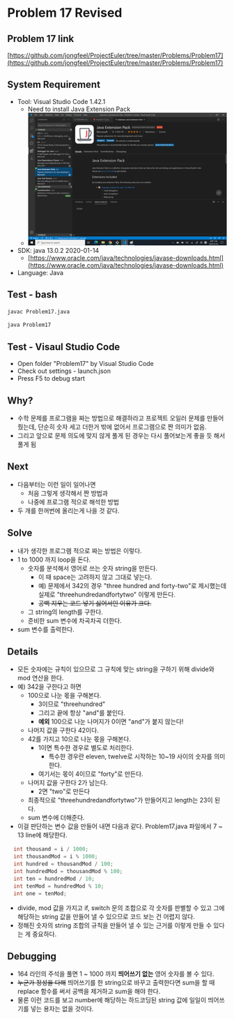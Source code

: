 # Problem 17 Revised

## Problem 17 link

[https://github.com/jongfeel/ProjectEuler/tree/master/Problems/Problem17](https://github.com/jongfeel/ProjectEuler/tree/master/Problems/Problem17)

## System Requirement

- Tool: Visual Studio Code 1.42.1
  - Need to install Java Extension Pack
  - ![java_extension_pack.png](java_extension_pack.png)
- SDK: java 13.0.2 2020-01-14
  - [https://www.oracle.com/java/technologies/javase-downloads.html](https://www.oracle.com/java/technologies/javase-downloads.html)
- Language: Java

## Test - bash

```bash
javac Problem17.java
```

```bash
java Problem17
```

## Test - Visaul Studio Code

- Open folder "Problem17" by Visual Studio Code
- Check out settings - launch.json
- Press F5 to debug start

## Why?

- 수학 문제를 프로그램을 짜는 방법으로 해결하라고 프로젝트 오일러 문제를 만들어 줬는데, 단순히 숫자 세고 더한거 밖에 없어서 프로그램으로 짠 의미가 없음.
- 그리고 앞으로 문제 의도에 맞지 않게 풀게 된 경우는 다시 풀어보는게 좋을 듯 해서 풀게 됨

## Next

- 다음부터는 이런 일이 일어나면
  - 처음 그렇게 생각해서 짠 방법과
  - 나중에 프로그램 적으로 해석한 방법
- 두 개를 한꺼번에 올리는게 나을 것 같다.

## Solve

- 내가 생각한 프로그램 적으로 짜는 방법은 이렇다.
- 1 to 1000 까지 loop을 돈다.
  - 숫자를 분석해서 영어로 쓰는 숫자 string을 만든다.
    - 이 때 space는 고려하지 않고 그대로 넣는다.
    - 예) 문제에서 342의 경우 "three hundred and forty-two"로 제시했는데 실제로 "threehundredandfortytwo" 이렇게 만든다.
    - ~~공백 지우는 코드 넣기 싫어서인 이유가 크다.~~
  - 그 string의 length를 구한다.
  - 준비한 sum 변수에 차곡차곡 더한다.
- sum 변수를 출력한다.

## Details

- 모든 숫자에는 규칙이 있으므로 그 규칙에 맞는 string을 구하기 위해 divide와 mod 연산을 한다.
- 예) 342을 구한다고 하면
  - 100으로 나눈 몫을 구해본다.
    - 3이므로 "threehundred"
    - 그리고 끝에 항상 "and"를 붙인다.
    - **예외** 100으로 나눈 나머지가 0이면 "and"가 붙지 않는다!
  - 나머지 값을 구한다 42이다.
  - 42를 가지고 10으로 나눈 몫을 구해본다.
    - 1이면 특수한 경우로 별도로 처리한다.
      - 특수한 경우란 eleven, twelve로 시작하는 10~19 사이의 숫자를 의미한다.
    - 여기서는 몫이 4이므로 "forty"로 만든다.
  - 나머지 값을 구한다 2가 남는다.
    - 2면 "two"로 만든다
  - 최종적으로 "threehundredandfortytwo"가 만들어지고 length는 23이 된다.
  - sum 변수에 더해준다.
- 이걸 판단하는 변수 값을 만들어 내면 다음과 같다. Problem17.java 파일에서 7 ~ 13 line에 해당한다.

``` Java
  int thousand = i / 1000;
  int thousandMod = i % 1000;
  int hundred = thousandMod / 100;
  int hundredMod = thousandMod % 100;
  int ten = hundredMod / 10;
  int tenMod = hundredMod % 10;
  int one = tenMod;
```

- divide, mod 값을 가지고 if, switch 문의 조합으로 각 숫자를 판별할 수 있고 그에 해당하는 string 값을 만들어 낼 수 있으므로 코드 보는 건 어렵지 않다.
- 정해진 숫자의 string 조합의 규칙을 만들어 낼 수 있는 근거를 이렇게 만들 수 있다는 게 중요하다.

## Debugging

- 164 라인의 주석을 풀면 1 ~ 1000 까지 **띄어쓰기 없는** 영어 숫자를 볼 수 있다.
- ~~누군가 정성을 다해~~ 띄어쓰기를 한 string으로 바꾸고 출력한다면 sum을 할 때 replace 함수를 써서 공백을 제거하고 sum을 해야 한다.
- 물론 이런 코드를 보고 number에 해당하는 하드코딩된 string 값에 일일이 띄어쓰기를 넣는 용자는 없을 것이다.
